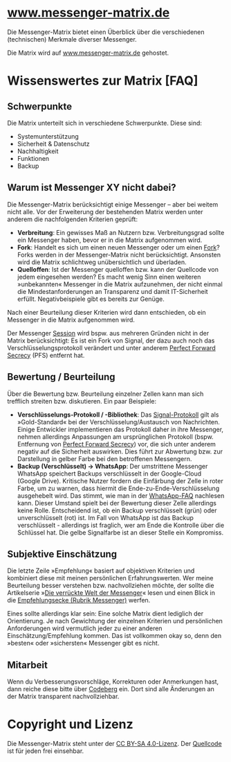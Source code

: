 # www.messenger-matrix.de

Die Messenger-Matrix bietet einen Überblick über die verschiedenen (technischen) Merkmale diverser Messenger. 

Die Matrix wird auf <a href="https://www.messenger-matrix.de/">www.messenger-matrix.de</a> gehostet.

# Wissenswertes zur Matrix [FAQ] 

## Schwerpunkte

Die Matrix unterteilt sich in verschiedene Schwerpunkte. Diese sind:
* Systemunterstützung
* Sicherheit & Datenschutz
* Nachhaltigkeit
* Funktionen
* Backup

## Warum ist Messenger XY nicht dabei?

Die Messenger-Matrix berücksichtigt einige Messenger – aber bei weitem nicht alle. Vor der Erweiterung der bestehenden Matrix werden unter anderem die nachfolgenden Kriterien geprüft:

* **Verbreitung**: Ein gewisses Maß an Nutzern bzw. Verbreitungsgrad sollte ein Messenger haben, bevor er in die Matrix aufgenommen wird.
* **Fork**: Handelt es sich um einen neuen Messenger oder um einen <a href="https://de.wikipedia.org/wiki/Fork">Fork</a>? Forks werden in der Messenger-Matrix nicht berücksichtigt. Ansonsten wird die Matrix schlichtweg unübersichtlich und überladen.
* **Quelloffen**: Ist der Messenger quelloffen bzw. kann der Quellcode von jedem eingesehen werden? Es macht wenig Sinn einen weiteren »unbekannten« Messenger in die Matrix aufzunehmen, der nicht einmal die Mindestanforderungen an Transparenz und damit IT-Sicherheit erfüllt. Negativbeispiele gibt es bereits zur Genüge.

Nach einer Beurteilung dieser Kriterien wird dann entschieden, ob ein Messenger in die Matrix aufgenommen wird.

Der Messenger <a href="https://getsession.org/">Session</a> wird bspw. aus mehreren Gründen nicht in der Matrix berücksichtigt: Es ist ein Fork von Signal, der dazu auch noch das Verschlüsselungsprotokoll verändert und unter anderem <a href="https://de.wikipedia.org/wiki/Perfect_Forward_Secrecy">Perfect Forward Secrecy</a> (PFS) entfernt hat. 

## Bewertung / Beurteilung

Über die Bewertung bzw. Beurteilung einzelner Zellen kann man sich trefflich streiten bzw. diskutieren. Ein paar Beispiele:

* **Verschlüsselungs-Protokoll / -Bibliothek**: Das <a href="https://de.wikipedia.org/wiki/Signal-Protokoll">Signal-Protokoll</a> gilt als »Gold-Standard« bei der Verschlüsselung/Austausch von Nachrichten. Einige Entwickler implementieren das Protokoll daher in ihre Messenger, nehmen allerdings Anpassungen am ursprünglichen Protokoll (bspw. Entfernung von <a href="https://de.wikipedia.org/wiki/Perfect_Forward_Secrecy">Perfect Forward Secrecy</a>) vor, die sich unter anderem negativ auf die Sicherheit auswirken. Dies führt zur Abwertung bzw. zur Darstellung in gelber Farbe bei den betroffenen Messengern.
* **Backup (Verschlüsselt) -> WhatsApp**: Der umstrittene Messenger WhatsApp speichert Backups verschlüsselt in der Google-Cloud (Google Drive). Kritische Nutzer fordern die Einfärbung der Zelle in roter Farbe, um zu warnen, dass hiermit die Ende-zu-Ende-Verschlüsselung ausgehebelt wird. Das stimmt, wie man in der <a href="https://faq.whatsapp.com/android/chats/about-google-drive-backups/?lang=de">WhatsApp-FAQ</a> nachlesen kann. Dieser Umstand spielt bei der Bewertung dieser Zelle allerdings keine Rolle. Entscheidend ist, ob ein Backup verschlüsselt (grün) oder unverschlüsselt (rot) ist. Im Fall von WhatsApp ist das Backup verschlüsselt - allerdings ist fraglich, wer am Ende die Kontrolle über die Schlüssel hat. Die gelbe Signalfarbe ist an dieser Stelle ein Kompromiss.

## Subjektive Einschätzung 

Die letzte Zeile »Empfehlung« basiert auf objektiven Kriterien und kombiniert diese mit meinen persönlichen Erfahrungswerten. Wer meine Beurteilung besser verstehen bzw. nachvollziehen möchte, der sollte die Artikelserie »<a href="https://www.kuketz-blog.de/die-verrueckte-welt-der-messenger-messenger-teil1/">Die verrückte Welt der Messenger</a>« lesen und einen Blick in die <a href="https://www.kuketz-blog.de/empfehlungsecke/#messenger">Empfehlungsecke (Rubrik Messenger)</a> werfen.

Eines sollte allerdings klar sein: Eine solche Matrix dient lediglich der Orientierung. Je nach Gewichtung der einzelnen Kriterien und persönlichen Anforderungen wird vermutlich jeder zu einer anderen Einschätzung/Empfehlung kommen. Das ist vollkommen okay so, denn den »besten« oder »sichersten« Messenger gibt es nicht.

## Mitarbeit

Wenn du Verbesserungsvorschläge, Korrekturen oder Anmerkungen hast, dann reiche diese bitte über <a href="https://codeberg.org/kuketzblog/www.messenger-matrix.de">Codeberg</a> ein. Dort sind alle Änderungen an der Matrix transparent nachvollziehbar.

# Copyright und Lizenz

Die Messenger-Matrix steht unter der <a href="https://creativecommons.org/licenses/by-sa/4.0/deed.de">CC BY-SA 4.0-Lizenz</a>. Der <a href="https://codeberg.org/kuketzblog/www.messenger-matrix.de">Quellcode</a> ist für jeden frei einsehbar. 